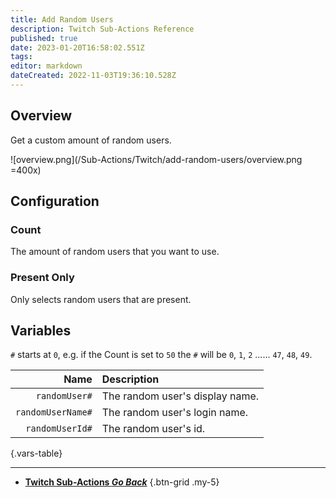 ```yaml
---
title: Add Random Users
description: Twitch Sub-Actions Reference
published: true
date: 2023-01-20T16:58:02.551Z
tags: 
editor: markdown
dateCreated: 2022-11-03T19:36:10.528Z
---
```


## Overview
Get a custom amount of random users.

![overview.png](/Sub-Actions/Twitch/add-random-users/overview.png =400x)

## Configuration
### Count
The amount of random users that you want to use.

### Present Only
Only selects random users that are present.

## Variables
`#` starts at `0`, e.g. if the Count is set to `50` the `#` will be `0`, `1`, `2` ...... `47`, `48`, `49`.

Name | Description
----:|:------------
`randomUser#` | The random user's display name.
`randomUserName#` | The random user's login name.
`randomUserId#` | The random user's id.
{.vars-table}

---

- [<i class="mdi mdi-chevron-left"></i>**Twitch Sub-Actions *Go Back***](/Sub-Actions/Twitch)
{.btn-grid .my-5}